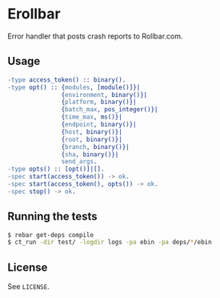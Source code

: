 # Erollbar

Error handler that posts crash reports to Rollbar.com.

## Usage

``` erlang
-type access_token() :: binary().
-type opt() :: {modules, [module()]}|
               {environment, binary()}|
               {platform, binary()}|
               {batch_max, pos_integer()}|
               {time_max, ms()}|
               {endpoint, binary()}|
               {host, binary()}|
               {root, binary()}|
               {branch, binary()}|
               {sha, binary()}|
               send_args.
-type opts() :: [opt()]|[].
-spec start(access_token()) -> ok.
-spec start(access_token(), opts()) -> ok.
-spec stop() -> ok.
```

## Running the tests

``` bash
$ rebar get-deps compile
$ ct_run -dir test/ -logdir logs -pa ebin -pa deps/*/ebin
```

## License

See `LICENSE`.
